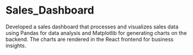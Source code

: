 # Sales_Dashboard
Developed a sales dashboard that processes and visualizes sales data using Pandas for data analysis and Matplotlib for generating charts on the backend. The charts are rendered in the React frontend for business insights.

